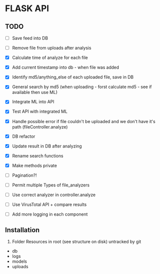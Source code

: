 # FLASK API

## TODO
- [ ] Save feed into DB
- [ ] Remove file from uploads after analysis
- [x] Calculate time of analyze for each file
- [x] Add current timestamp into db - when file was added
- [x] Identify md5/anything_else of each uploaded file, save in DB
- [x] General search by md5 (when uploading - forst calculate md5 - see if available then use ML)
- [x] Integrate ML into API
- [x] Test API with integrated ML
- [x] Handle possible error if file couldn't be uploaded and we don't have it's path (fileController.analyze)
- [x] DB refactor
- [x] Update result in DB after analyzing
- [x] Rename search functions
- [x] Make methods private
- [ ] Pagination?!
- [ ] Permit multiple Types of file_analyzers
- [ ] Use correct analyzer in controller.analyze
- [ ] Use VirusTotal API + compare results
- [ ] Add more logging in each component


## Installation
1. Folder Resources in root (see structure on disk) untracked by git
- db
- logs
- models
- uploads